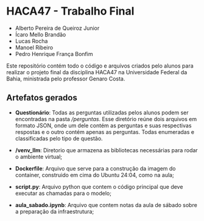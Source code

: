 # HACA47 - Trabalho Final

- Alberto Pereira de Queiroz Junior  
- Ícaro Mello Brandão  
- Lucas Rocha
- Manoel Ribeiro
- Pedro Henrique França Bonfim

Este repositório contém todo o código e arquivos criados pelo alunos para realizar o projeto final da disciplina HACA47 na Universidade Federal da Bahia, ministrada pelo professor Genaro Costa. 

## Artefatos gerados

- **Questionário**: Todas as perguntas utilizadas pelos alunos podem ser encontradas na pasta */perguntas*. Esse diretório reúne dois arquivos em formato JSON, onde um dele contém as perguntas e suas respectivas respostas e o outro contém apenas as perguntas. Todas enumeradas e classificadas pelo tipo de questão.

- **/venv_llm**: Diretorio que armazena as bibliotecas necessárias para rodar o ambiente virtual;
  
- **Dockerfile**: Arquivo que serve para a construção da imagem do container, construido em cima do Ubuntu 24:04, como na aula;

- **script.py**: Arquivo python que contem o código principal que deve executar as chamadas para o modelo;

- **aula_sabado.ipynb**: Arquivo que contem notas da aula de sábado sobre a preparação da infraestrutura;



